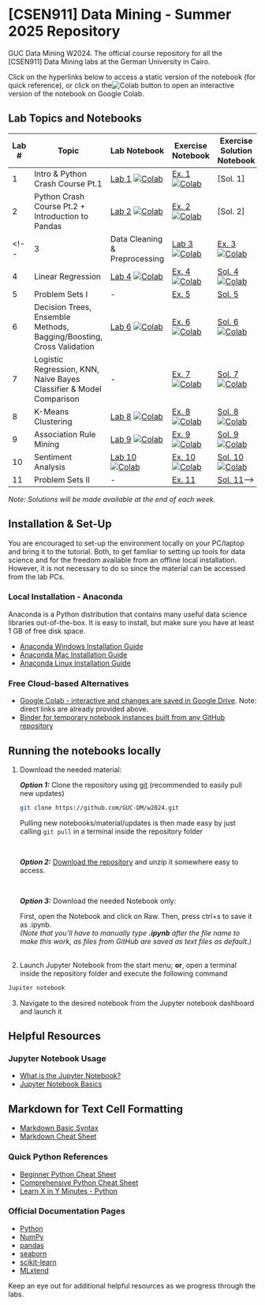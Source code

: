 # [CSEN911] Data Mining - Summer 2025 Repository
GUC Data Mining W2024. The official course repository for all the [CSEN911] Data Mining labs at the German University in Cairo.


Click on the hyperlinks below to access a static version of the notebook (for quick reference), or click on the![Colab](https://colab.research.google.com/assets/colab-badge.svg) button to open an interactive version of the notebook on Google Colab.

## Lab Topics and Notebooks

| Lab # | Topic                                                               | Lab Notebook                                                                                                                                                                                                       | Exercise Notebook                                                                                                                                                                                                        | Exercise Solution Notebook                                                                                                                                                                                              |
| ----- | ------------------------------------------------------------------- | ------------------------------------------------------------------------------------------------------------------------------------------------------------------------------------------------------------------ | ------------------------------------------------------------------------------------------------------------------------------------------------------------------------------------------------------------------------ | ----------------------------------------------------------------------------------------------------------------------------------------------------------------------------------------------------------------------- |
| 1 | Intro & Python Crash Course Pt.1 | [Lab 1](lab_content/Lab_01_Complete.ipynb) [![Colab](https://colab.research.google.com/assets/colab-badge.svg)]([https://colab.research.google.com/github/GUC-DM/w2024/blob/main/lab_content/Lab_01_Complete.ipynb](https://github.com/GUC-DM/Summer2025/blob/main/lab_content/Lab_01_Complete.ipynb)) | [Ex. 1](lab_exercises/Lab_01_Exercises.ipynb) [![Colab](https://colab.research.google.com/assets/colab-badge.svg)](https://github.com/GUC-DM/Summer2025/blob/main/lab_exercises/Lab_01_Exercises.ipynb) |[Sol. 1]|
| 2 | Python Crash Course Pt.2 + Introduction to Pandas | [Lab 2](lab_content/Lab_02_Complete.ipynb) [![Colab](https://colab.research.google.com/assets/colab-badge.svg)](https://github.com/GUC-DM/Summer2025/blob/main/lab_content/Lab_02_Complete.ipynb) | [Ex. 2](lab_exercises/Lab_02_Exercises.ipynb) [![Colab](https://colab.research.google.com/assets/colab-badge.svg)](https://github.com/GUC-DM/Summer2025/blob/main/lab_exercises/Lab_02_Exercises.ipynb)|[Sol. 2]
<!--| 3 | 	Data Cleaning & Preprocessing | [Lab 3](lab_content/Lab_03_Complete.ipynb) [![Colab](https://colab.research.google.com/assets/colab-badge.svg)](https://colab.research.google.com/github/GUC-DM/w2024/blob/main/lab_content/Lab_03_Complete.ipynb) | [Ex. 3](lab_exercises/Lab_03_Exercises.ipynb) [![Colab](https://colab.research.google.com/assets/colab-badge.svg)](https://colab.research.google.com/github/GUC-DM/w2024/blob/main/lab_exercises/Lab_03_Exercises.ipynb)|[Sol. 3](lab_solutions/Lab_03_Solution.ipynb)[![Colab](https://colab.research.google.com/assets/colab-badge.svg)](https://colab.research.google.com/github/GUC-DM/W2024/blob/main/lab_solutions/Lab_03_Solution.ipynb)|
| 4 | 	Linear Regression | [Lab 4](lab_content/Lab_04_Complete.ipynb) [![Colab](https://colab.research.google.com/assets/colab-badge.svg)](https://colab.research.google.com/github/GUC-DM/w2024/blob/main/lab_content/Lab_04_Complete.ipynb) | [Ex. 4](lab_exercises/Lab_04_Exercises.ipynb) [![Colab](https://colab.research.google.com/assets/colab-badge.svg)](https://colab.research.google.com/github/GUC-DM/w2024/blob/main/lab_exercises/Lab_04_Exercises.ipynb)|[Sol. 4](lab_solutions/Lab_04_Solution.ipynb)[![Colab](https://colab.research.google.com/assets/colab-badge.svg)](https://colab.research.google.com/github/GUC-DM/W2024/blob/main/lab_solutions/Lab_04_Solution.ipynb)|
| 5     | Problem Sets I                                     | - | [Ex. 5](lab_exercises/Lab_05_Problem_Sets_I.pdf)| [Sol. 5](lab_solutions/Lab_05_Solution.pdf)|
| 6 | 	Decision Trees, Ensemble Methods, Bagging/Boosting, Cross Validation | [Lab 6](lab_content/Lab_06_Complete.ipynb) [![Colab](https://colab.research.google.com/assets/colab-badge.svg)](https://colab.research.google.com/github/GUC-DM/w2024/blob/main/lab_content/Lab_06_Complete.ipynb) | [Ex. 6](lab_exercises/Lab_06_Exercises.ipynb) [![Colab](https://colab.research.google.com/assets/colab-badge.svg)](https://colab.research.google.com/github/GUC-DM/w2024/blob/main/lab_exercises/Lab_06_Exercises.ipynb)|[Sol. 6](lab_solutions/Lab_06_Solution.ipynb)[![Colab](https://colab.research.google.com/assets/colab-badge.svg)](https://colab.research.google.com/github/GUC-DM/W2024/blob/main/lab_solutions/Lab_06_Solution.ipynb)|
| 7 | 	Logistic Regression, KNN, Naive Bayes Classifier & Model Comparison |-| [Ex. 7](lab_exercises/Lab_07_Exercises.ipynb) [![Colab](https://colab.research.google.com/assets/colab-badge.svg)](https://colab.research.google.com/github/GUC-DM/w2024/blob/main/lab_exercises/Lab_07_Exercises.ipynb)| [Sol. 7](lab_solutions/Lab_07_Solution.ipynb) [![Colab](https://colab.research.google.com/assets/colab-badge.svg)](https://colab.research.google.com/github/GUC-DM/W2024/blob/main/lab_solutions/Lab_07_Solution.ipynb)|
| 8     |  K-Means Clustering| [Lab 8](lab_content/Lab_08_Complete.ipynb) [![Colab](https://colab.research.google.com/assets/colab-badge.svg)](https://colab.research.google.com/github/GUC-DM/W2024/blob/main/lab_content/Lab_08_Complete.ipynb) | [Ex. 8](lab_exercises/Lab_08_Exercises.ipynb) [![Colab](https://colab.research.google.com/assets/colab-badge.svg)](https://colab.research.google.com/github/GUC-DM/W2024/blob/main/lab_exercises/Lab_08_Exercises.ipynb) |[Sol. 8](lab_solutions/Lab_08_Solution.ipynb) [![Colab](https://colab.research.google.com/assets/colab-badge.svg)](https://colab.research.google.com/github/GUC-DM/W2024/blob/main/lab_solutions/Lab_08_Solution.ipynb)|
| 9     |  Association Rule Mining | [Lab 9](lab_content/Lab_09_Complete.ipynb) [![Colab](https://colab.research.google.com/assets/colab-badge.svg)](https://colab.research.google.com/github/GUC-DM/W2024/blob/main/lab_content/Lab_09_Complete.ipynb) | [Ex. 9](lab_exercises/Lab_09_Exercises.ipynb) [![Colab](https://colab.research.google.com/assets/colab-badge.svg)](https://colab.research.google.com/github/GUC-DM/W2024/blob/main/lab_exercises/Lab_09_Exercises.ipynb) |[Sol. 9](lab_solutions/Lab_09_Solution.ipynb) [![Colab](https://colab.research.google.com/assets/colab-badge.svg)](https://colab.research.google.com/github/GUC-DM/W2024/blob/main/lab_solutions/Lab_09_Solution.ipynb)|
| 10     |  Sentiment Analysis | [Lab 10](lab_content/Lab_10_Complete.ipynb) [![Colab](https://colab.research.google.com/assets/colab-badge.svg)](https://colab.research.google.com/github/GUC-DM/W2024/blob/main/lab_content/Lab_10_Complete.ipynb) | [Ex. 10](lab_exercises/Lab_10_Exercises.ipynb) [![Colab](https://colab.research.google.com/assets/colab-badge.svg)](https://colab.research.google.com/github/GUC-DM/W2024/blob/main/lab_exercises/Lab_10_Exercises.ipynb) |[Sol. 10](lab_solutions/Lab_10_Solution.ipynb) [![Colab](https://colab.research.google.com/assets/colab-badge.svg)](https://colab.research.google.com/github/GUC-DM/W2024/blob/main/lab_solutions/Lab_10_Solution.ipynb)|
| 11    |  Problem Sets II |  - | [Ex. 11](lab_exercises/Lab_11_Problem_Sets_II.pdf)|[Sol. 11](lab_solutions/Lab_11_Solution.pdf)-->
_Note: Solutions will be made available at the end of each week._

## Installation & Set-Up

You are encouraged to set-up the environment locally on your PC/laptop and bring it to the tutorial.
Both, to get familiar to setting up tools for data science and for the freedom available from an offline local installation.
However, it is not necessary to do so since the material can be accessed from the lab PCs.

### Local Installation - Anaconda

Anaconda is a Python distribution that contains many useful data science libraries out-of-the-box. It is easy to install, but make sure you have at least 1 GB of free disk space.

- [Anaconda Windows Installation Guide](https://docs.anaconda.com/anaconda/install/windows/)
- [Anaconda Mac Installation Guide](https://docs.anaconda.com/anaconda/install/mac-os/)
- [Anaconda Linux Installation Guide](https://docs.anaconda.com/anaconda/install/linux/)

### Free Cloud-based Alternatives

- [Google Colab - interactive and changes are saved in Google Drive](colab.research.google.com/). Note: direct links are already provided above.
- [Binder for temporary notebook instances built from any GitHub repository](https://mybinder.org/)

## Running the notebooks locally

1. Download the needed material:

	  **_Option 1:_** Clone the repository using [git](https://git-scm.com/downloads) (recommended to easily pull new updates)

	  ```bash
	  git clone https://github.com/GUC-DM/w2024.git
	  ```

	  Pulling new notebooks/material/updates is then made easy by just calling `git pull` in a terminal inside the repository folder

	<br>
	
	  **_Option 2:_** [Download the repository](https://github.com/GUC-DM/w2024/archive/main.zip) and unzip it somewhere easy to access.
	
	<br>
	
	
	  **_Option 3:_** Download the needed Notebook only:

	  First, open the Notebook and click on Raw. Then, press ctrl+s to save it as .ipynb.
	<br>
	  _(Note that you’ll have to manually type **.ipynb** after the file name to make this work, as files from GitHub are saved as text files as default.)_
	<br>
	<br>

2. Launch Jupyter Notebook from the start menu; **or**, open a terminal inside the repository folder and execute the following command

```bash
Jupiter notebook
```

3. Navigate to the desired notebook from the Jupyter notebook dashboard and launch it

## Helpful Resources

### Jupyter Notebook Usage

- [What is the Jupyter Notebook?](https://nbviewer.jupyter.org/github/jupyter/notebook/blob/master/docs/source/examples/Notebook/What%20is%20the%20Jupyter%20Notebook.ipynb)
- [Jupyter Notebook Basics](https://nbviewer.jupyter.org/github/jupyter/notebook/blob/master/docs/source/examples/Notebook/Notebook%20Basics.ipynb)

## Markdown for Text Cell Formatting

- [Markdown Basic Syntax](https://www.markdownguide.org/basic-syntax)
- [Markdown Cheat Sheet](https://www.markdownguide.org/cheat-sheet)

### Quick Python References

- [Beginner Python Cheat Sheet](https://ehmatthes.github.io/pcc_2e/cheat_sheets/cheat_sheets/)
- [Comprehensive Python Cheat Sheet](https://gto76.github.io/python-cheatsheet/)
- [Learn X in Y Minutes - Python](https://learnxinyminutes.com/docs/python/)

### Official Documentation Pages

- [Python](https://docs.python.org/3/)
- [NumPy](https://numpy.org/doc/stable/)
- [pandas](https://pandas.pydata.org/docs/)
- [seaborn](https://seaborn.pydata.org/)
- [scikit-learn](https://scikit-learn.org/stable/user_guide.html)
- [MLxtend](https://rasbt.github.io/mlxtend/)

Keep an eye out for additional helpful resources as we progress through the labs.
